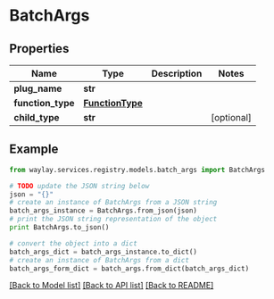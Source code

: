 # BatchArgs


## Properties

Name | Type | Description | Notes
------------ | ------------- | ------------- | -------------
**plug_name** | **str** |  | 
**function_type** | [**FunctionType**](FunctionType.md) |  | 
**child_type** | **str** |  | [optional] 

## Example

```python
from waylay.services.registry.models.batch_args import BatchArgs

# TODO update the JSON string below
json = "{}"
# create an instance of BatchArgs from a JSON string
batch_args_instance = BatchArgs.from_json(json)
# print the JSON string representation of the object
print BatchArgs.to_json()

# convert the object into a dict
batch_args_dict = batch_args_instance.to_dict()
# create an instance of BatchArgs from a dict
batch_args_form_dict = batch_args.from_dict(batch_args_dict)
```
[[Back to Model list]](../README.md#documentation-for-models) [[Back to API list]](../README.md#documentation-for-api-endpoints) [[Back to README]](../README.md)


